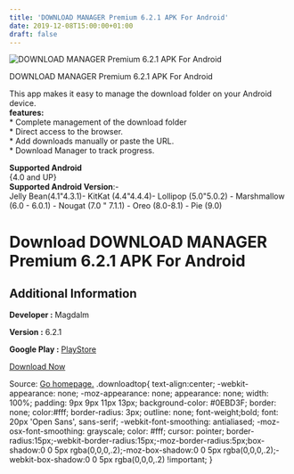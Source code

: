 ```yaml
---
title: 'DOWNLOAD MANAGER Premium 6.2.1 APK For Android'
date: 2019-12-08T15:00:00+01:00
draft: false
---
```


![DOWNLOAD MANAGER Premium 6.2.1 APK For Android](https://i2.wp.com/apkhome.net/wp-content/uploads/2019/12/DOWNLOAD-MANAGER-Premium-6.2.1.png "DOWNLOAD MANAGER Premium 6.2.1 APK For Android")

  

DOWNLOAD MANAGER Premium 6.2.1 APK For Android

This app makes it easy to manage the download folder on your Android device.  
**features:**  
\* Complete management of the download folder  
\* Direct access to the browser.  
\* Add downloads manually or paste the URL.  
\* Download Manager to track progress.

**Supported Android**  
{4.0 and UP}  
**Supported Android Version**:-  
Jelly Bean(4.1"4.3.1)- KitKat (4.4"4.4.4)- Lollipop (5.0"5.0.2) - Marshmallow (6.0 - 6.0.1) - Nougat (7.0 " 7.1.1) - Oreo (8.0-8.1) - Pie (9.0)

Download DOWNLOAD MANAGER Premium 6.2.1 APK For Android
=======================================================

Additional Information
----------------------

**Developer :** Magdalm

**Version :** 6.2.1

**Google Play :** [PlayStore](https://play.google.com/store/apps/details?id=com.magdalm.downloadmanager)

  

[Download Now](https://store4app.co/post/download-manager-premium-6-2-1-apk-for-android_1575812749)

  
Source: [Go homepage.](https://store4app.co/post/download-manager-premium-6-2-1-apk-for-android_1575812749) .downloadtop{ text-align:center; -webkit-appearance: none; -moz-appearance: none; appearance: none; width: 100%; padding: 9px 9px 11px 13px; background-color: #0EBD3F; border: none; color:#fff; border-radius: 3px; outline: none; font-weight;bold; font: 20px 'Open Sans', sans-serif; -webkit-font-smoothing: antialiased; -moz-osx-font-smoothing: grayscale; color: #fff; cursor: pointer; border-radius:15px;-webkit-border-radius:15px;-moz-border-radius:5px;box-shadow:0 0 5px rgba(0,0,0,.2);-moz-box-shadow:0 0 5px rgba(0,0,0,.2);-webkit-box-shadow:0 0 5px rgba(0,0,0,.2) !important; }